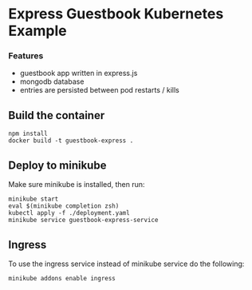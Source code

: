 # Express Guestbook Kubernetes Example


### Features

* guestbook app written in express.js
* mongodb database
* entries are persisted between pod restarts / kills

## Build the container

```
npm install
docker build -t guestbook-express .
```

## Deploy to minikube

Make sure minikube is installed, then run:

```
minikube start
eval $(minikube completion zsh)
kubectl apply -f ./deployment.yaml
minikube service guestbook-express-service
```

## Ingress
To use the ingress service instead of minikube service do the following:

```
minikube addons enable ingress
```

